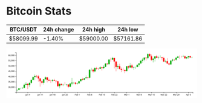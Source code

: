 # Bitcoin Stats

BTC/USDT|24h change|24h high|24h low|
|---|---|---|---|
|$58099.99|-1.40%|$59000.00|$57161.86|

<img src="./chart.svg">
